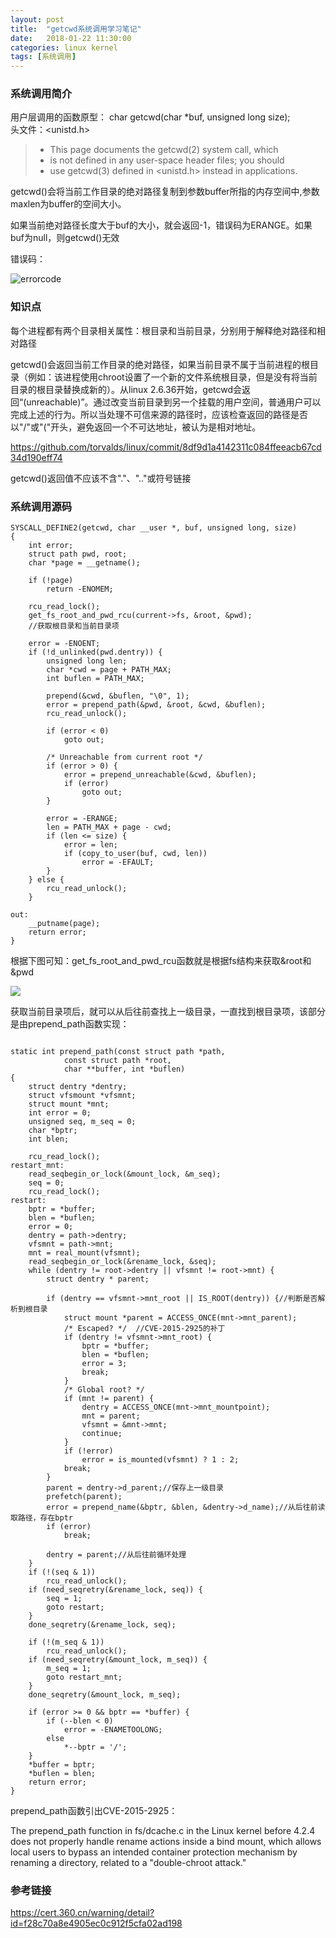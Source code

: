 ```yaml
---
layout: post
title:  "getcwd系统调用学习笔记"
date:   2018-01-22 11:30:00
categories: linux kernel
tags: [系统调用]
---
```


### 系统调用简介

用户层调用的函数原型： char getcwd(char *buf, unsigned long size);  
头文件：<unistd.h>

<!-- more -->

> * This page documents the getcwd(2) system call, which
> * is not defined in any user-space header files; you should
> * use getcwd(3) defined in <unistd.h> instead in applications.

getcwd()会将当前工作目录的绝对路径复制到参数buffer所指的内存空间中,参数maxlen为buffer的空间大小。

如果当前绝对路径长度大于buf的大小，就会返回-1，错误码为ERANGE。如果buf为null，则getcwd()无效

错误码：

![errorcode](https://github.com/De4dCr0w/De4dCr0w.github.io/blob/master/image/syscall-getcwd/errorcode.jpg)

### 知识点

每个进程都有两个目录相关属性：根目录和当前目录，分别用于解释绝对路径和相对路径

getcwd()会返回当前工作目录的绝对路径，如果当前目录不属于当前进程的根目录（例如：该进程使用chroot设置了一个新的文件系统根目录，但是没有将当前目录的根目录替换成新的）。从linux 2.6.36开始，getcwd会返回“(unreachable)”。通过改变当前目录到另一个挂载的用户空间，普通用户可以完成上述的行为。所以当处理不可信来源的路径时，应该检查返回的路径是否以"/"或"("开头，避免返回一个不可达地址，被认为是相对地址。

https://github.com/torvalds/linux/commit/8df9d1a4142311c084ffeeacb67cd34d190eff74

getcwd()返回值不应该不含"."、".."或符号链接

### 系统调用源码

```
SYSCALL_DEFINE2(getcwd, char __user *, buf, unsigned long, size)
{
	int error;
	struct path pwd, root;
	char *page = __getname();

	if (!page)
		return -ENOMEM;

	rcu_read_lock();
	get_fs_root_and_pwd_rcu(current->fs, &root, &pwd);
    //获取根目录和当前目录项

	error = -ENOENT;
	if (!d_unlinked(pwd.dentry)) {
		unsigned long len;
		char *cwd = page + PATH_MAX;
		int buflen = PATH_MAX;

		prepend(&cwd, &buflen, "\0", 1);
		error = prepend_path(&pwd, &root, &cwd, &buflen);
		rcu_read_unlock();

		if (error < 0)
			goto out;

		/* Unreachable from current root */
		if (error > 0) {
			error = prepend_unreachable(&cwd, &buflen);
			if (error)
				goto out;
		}

		error = -ERANGE;
		len = PATH_MAX + page - cwd;
		if (len <= size) {
			error = len;
			if (copy_to_user(buf, cwd, len))
				error = -EFAULT;
		}
	} else {
		rcu_read_unlock();
	}

out:
	__putname(page);
	return error;
}
```

根据下图可知：get_fs_root_and_pwd_rcu函数就是根据fs结构来获取&root和&pwd

![](https://github.com/De4dCr0w/De4dCr0w.github.io/blob/master/image/syscall-getcwd/dentry.jpg)

获取当前目录项后，就可以从后往前查找上一级目录，一直找到根目录项，该部分是由prepend_path函数实现：

```

static int prepend_path(const struct path *path,
			const struct path *root,
			char **buffer, int *buflen)
{
	struct dentry *dentry;
	struct vfsmount *vfsmnt;
	struct mount *mnt;
	int error = 0;
	unsigned seq, m_seq = 0;
	char *bptr;
	int blen;

	rcu_read_lock();
restart_mnt:
	read_seqbegin_or_lock(&mount_lock, &m_seq);
	seq = 0;
	rcu_read_lock();
restart:
	bptr = *buffer;
	blen = *buflen;
	error = 0;
	dentry = path->dentry;
	vfsmnt = path->mnt;
	mnt = real_mount(vfsmnt);
	read_seqbegin_or_lock(&rename_lock, &seq);
	while (dentry != root->dentry || vfsmnt != root->mnt) {
		struct dentry * parent;

		if (dentry == vfsmnt->mnt_root || IS_ROOT(dentry)) {//判断是否解析到根目录
			struct mount *parent = ACCESS_ONCE(mnt->mnt_parent);
			/* Escaped? */  //CVE-2015-2925的补丁
			if (dentry != vfsmnt->mnt_root) {
				bptr = *buffer;
				blen = *buflen;
				error = 3;
				break;
			}
			/* Global root? */
			if (mnt != parent) {
				dentry = ACCESS_ONCE(mnt->mnt_mountpoint);
				mnt = parent;
				vfsmnt = &mnt->mnt;
				continue;
			}
			if (!error)
				error = is_mounted(vfsmnt) ? 1 : 2;
			break;
		}
		parent = dentry->d_parent;//保存上一级目录
		prefetch(parent);
		error = prepend_name(&bptr, &blen, &dentry->d_name);//从后往前读取路径，存在bptr
		if (error)
			break;

		dentry = parent;//从后往前循环处理
	}
	if (!(seq & 1))
		rcu_read_unlock();
	if (need_seqretry(&rename_lock, seq)) {
		seq = 1;
		goto restart;
	}
	done_seqretry(&rename_lock, seq);

	if (!(m_seq & 1))
		rcu_read_unlock();
	if (need_seqretry(&mount_lock, m_seq)) {
		m_seq = 1;
		goto restart_mnt;
	}
	done_seqretry(&mount_lock, m_seq);

	if (error >= 0 && bptr == *buffer) {
		if (--blen < 0)
			error = -ENAMETOOLONG;
		else
			*--bptr = '/';
	}
	*buffer = bptr;
	*buflen = blen;
	return error;
}

```

prepend_path函数引出CVE-2015-2925：

The prepend_path function in fs/dcache.c in the Linux kernel before 4.2.4 does not properly handle rename actions inside a bind mount, which allows local users to bypass an intended container protection mechanism by renaming a directory, related to a "double-chroot attack." 


### 参考链接

https://cert.360.cn/warning/detail?id=f28c70a8e4905ec0c912f5cfa02ad198